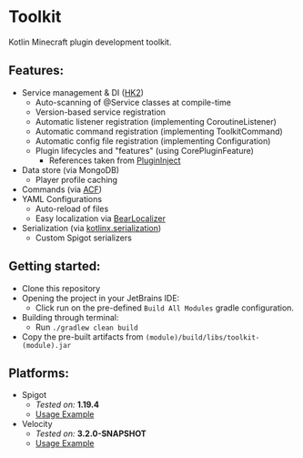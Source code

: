 # Toolkit
Kotlin Minecraft plugin development toolkit.

## Features:
 - Service management & DI ([HK2](https://javaee.github.io/hk2/introduction.html)) 
   - Auto-scanning of @Service classes at compile-time
   - Version-based service registration
   - Automatic listener registration (implementing CoroutineListener)
   - Automatic command registration (implementing ToolkitCommand)
   - Automatic config file registration (implementing Configuration)
   - Plugin lifecycles and "features" (using CorePluginFeature)
     - References taken from [PluginInject](https://github.com/natemort/PluginInject)
 - Data store (via MongoDB)
   - Player profile caching
 - Commands (via [ACF](https://github.com/aikar/commands))
 - YAML Configurations
   - Auto-reload of files
   - Easy localization via [BearLocalizer](https://github.com/GrowlyX/bearlocalizer)
 - Serialization (via [kotlinx.serialization](https://github.com/Kotlin/kotlinx.serialization))
   - Custom Spigot serializers

## Getting started:
 - Clone this repository
 - Opening the project in your JetBrains IDE:
   - Click run on the pre-defined `Build All Modules` gradle configuration.
 - Building through terminal:
   - Run `./gradlew clean build`
 - Copy the pre-built artifacts from `(module)/build/libs/toolkit-(module).jar`

## Platforms:
- Spigot
  - _Tested on:_ **1.19.4**
  - [Usage Example](https://github.com/GrowlyX/mcplugins-toolkit/tree/master/spigot/example)
- Velocity
  - _Tested on:_ **3.2.0-SNAPSHOT**
  - [Usage Example](https://github.com/GrowlyX/mcplugins-toolkit/tree/master/velocity/example)
